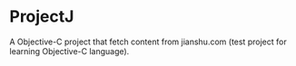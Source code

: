 # ProjectJ
A Objective-C project that fetch content from jianshu.com (test project for learning Objective-C language).
